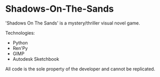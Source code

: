 # Shadows-On-The-Sands
'Shadows On The Sands' is a mystery/thriller visual novel game.

Technologies:
- Python
- Ren'Py
- GIMP
- Autodesk Sketchbook

All code is the sole property of the developer and cannot be replicated.
